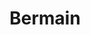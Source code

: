 ---
layout: galeri-bermain
title: Bermain
title-h1: Timur Abadi Fiber
keterangan: keterangan Timur Abadi Fiber
---